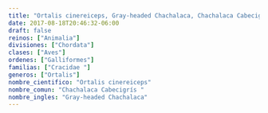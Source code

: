```yaml
---
title: "Ortalis cinereiceps, Gray-headed Chachalaca, Chachalaca Cabecigrís "
date: 2017-08-18T20:46:32-06:00
draft: false
reinos: ["Animalia"]
divisiones: ["Chordata"]
clases: ["Aves"]
ordenes: ["Galliformes"]
familias: ["Cracidae "]
generos: ["Ortalis"]
nombre_cientifico: "Ortalis cinereiceps"
nombre_comun: "Chachalaca Cabecigrís "
nombre_ingles: "Gray-headed Chachalaca"
---
```

